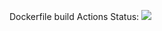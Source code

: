 Dockerfile build Actions Status: <img src='https://img.shields.io/github/workflow/status/i13302/learn/push_image/main'>
